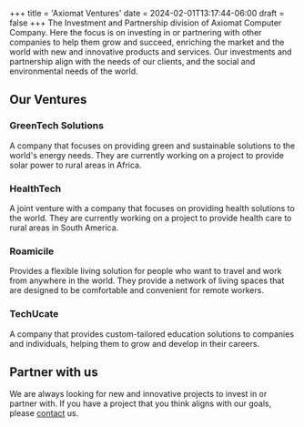 +++
title = 'Axiomat Ventures'
date = 2024-02-01T13:17:44-06:00
draft = false
+++
The Investment and Partnership division of Axiomat Computer Company. Here the focus is on investing in or partnering with other companies to help them grow and succeed, enriching the market and the world with new and innovative products and services. Our investments and partnership align with the needs of our clients, and the social and environmental needs of the world.

## Our Ventures

### GreenTech Solutions
A company that focuses on providing green and sustainable solutions to the world's energy needs. They are currently working on a project to provide solar power to rural areas in Africa.

### HealthTech
A joint venture with a company that focuses on providing health solutions to the world. They are currently working on a project to provide health care to rural areas in South America.

### Roamicile
Provides a flexible living solution for people who want to travel and work from anywhere in the world. They provide a network of living spaces that are designed to be comfortable and convenient for remote workers.

### TechUcate
A company that provides custom-tailored education solutions to companies and individuals, helping them to grow and develop in their careers.

## Partner with us
We are always looking for new and innovative projects to invest in or partner with. If you have a project that you think aligns with our goals, please [contact](mailto:contact@axiomat.io) us.